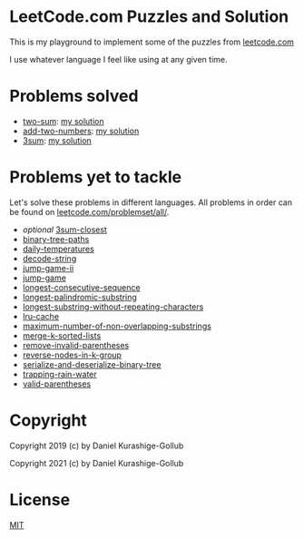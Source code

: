 # LeetCode.com Puzzles and Solution

This is my playground to implement some of the puzzles from [leetcode.com](https://leetcode.com/problemset/all/)

I use whatever language I feel like using at any given time.

# Problems solved

* [two-sum](https://leetcode.com/problems/two-sum/): [my solution](./0001-two-sum/)
* [add-two-numbers](https://leetcode.com/problems/add-two-numbers/): [my solution](./0002-add-two-numbers/)
* [3sum](https://leetcode.com/problems/3sum/): [my solution](./0015-3sum/)

# Problems yet to tackle

Let's solve these problems in different languages. All problems in order can be found on [leetcode.com/problemset/all/](https://leetcode.com/problemset/all/).

* _optional_ [3sum-closest](https://leetcode.com/problems/3sum-closest/)
* [binary-tree-paths](https://leetcode.com/problems/binary-tree-paths/)
* [daily-temperatures](https://leetcode.com/problems/daily-temperatures/)
* [decode-string](https://leetcode.com/problems/decode-string/)
* [jump-game-ii](https://leetcode.com/problems/jump-game-ii/)
* [jump-game](https://leetcode.com/problems/jump-game/)
* [longest-consecutive-sequence](https://leetcode.com/problems/longest-consecutive-sequence/)
* [longest-palindromic-substring](https://leetcode.com/problems/longest-palindromic-substring/)
* [longest-substring-without-repeating-characters](https://leetcode.com/problems/longest-substring-without-repeating-characters/)
* [lru-cache](https://leetcode.com/problems/lru-cache/)
* [maximum-number-of-non-overlapping-substrings](https://leetcode.com/problems/maximum-number-of-non-overlapping-substrings/)
* [merge-k-sorted-lists](https://leetcode.com/problems/merge-k-sorted-lists/)
* [remove-invalid-parentheses](https://leetcode.com/problems/remove-invalid-parentheses/)
* [reverse-nodes-in-k-group](https://leetcode.com/problems/reverse-nodes-in-k-group/)
* [serialize-and-deserialize-binary-tree](https://leetcode.com/problems/serialize-and-deserialize-binary-tree/)
* [trapping-rain-water](https://leetcode.com/problems/trapping-rain-water/)
* [valid-parentheses](https://leetcode.com/problems/valid-parentheses/)


# Copyright

Copyright 2019 (c) by Daniel Kurashige-Gollub

Copyright 2021 (c) by Daniel Kurashige-Gollub

# License

[MIT](license.md)
